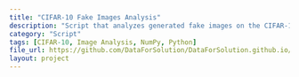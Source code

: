 ```yaml
---
title: "CIFAR-10 Fake Images Analysis"
description: "Script that analyzes generated fake images on the CIFAR-10 dataset using predictions and visualization."
category: "Script"
tags: [CIFAR-10, Image Analysis, NumPy, Python]
file_url: https://github.com/DataForSolution/DataForSolution.github.io/blob/main/projects/cifar10_fake_images_analysis%20(2).py
layout: project
---
```

